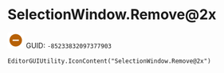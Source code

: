 # SelectionWindow.Remove@2x
![](/img/SelectionWindow.Remove@2x.png)
GUID: `-85233832097377903`
```
EditorGUIUtility.IconContent("SelectionWindow.Remove@2x")
```

